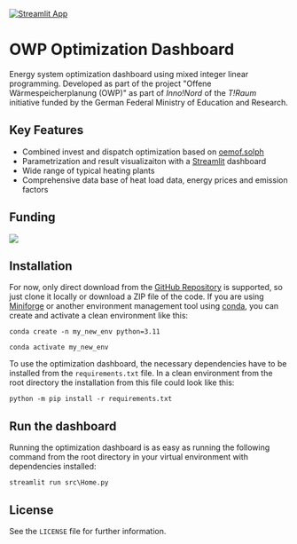 [![Streamlit App](https://static.streamlit.io/badges/streamlit_badge_black_white.svg)](https://owp-inno-nord.streamlit.app/) 

# OWP Optimization Dashboard

Energy system optimization dashboard using mixed integer linear programming.
Developed as part of the project "Offene Wärmespeicherplanung (OWP)" as part of
*Inno!Nord* of the *T!Raum* initiative funded by the German Federal Ministry of Education and Research.

## Key Features

- Combined invest and dispatch optimization based on [oemof.solph](https://github.com/oemof/oemof-solph)
- Parametrization and result visualizaiton with a [Streamlit](https://github.com/streamlit/streamlit) dashboard
- Wide range of typical heating plants
- Comprehensive data base of heat load data, energy prices and emission factors

## Funding

[<img src="src\owp_milp_optimization\img\Logos_Förderer_ohnePTJ.png">](https://www.innovation-strukturwandel.de/strukturwandel/de/innovation-strukturwandel/t_raum/t_raum_node.html)

## Installation

For now, only direct download from the [GitHub Repository](https://github.com/jfreissmann/owp_milp_optimization) is supported, so just clone it locally or download a ZIP file of the code. If you are using [Miniforge](https://github.com/conda-forge/miniforge) or another environment management tool using [conda](https://docs.conda.io/en/latest/), you can create and activate a clean environment like this:

```
conda create -n my_new_env python=3.11
```

```
conda activate my_new_env
```

To use the optimization dashboard, the necessary dependencies have to be installed from the `requirements.txt` file. In a clean environment from the root directory the installation from this file could look like this:

```
python -m pip install -r requirements.txt
```

## Run the dashboard

Running the optimization dashboard is as easy as running the following command from the root directory in your virtual environment with dependencies installed:

```
streamlit run src\Home.py
```

## License

See the `LICENSE` file for further information.

